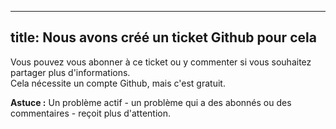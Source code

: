***

## title: Nous avons créé un ticket Github pour cela

Vous pouvez vous abonner à ce ticket ou y commenter si vous souhaitez partager plus d'informations.\
Cela nécessite un compte Github, mais c'est gratuit.

**Astuce :** Un problème actif - un problème qui a des abonnés ou des commentaires - reçoit plus d'attention.
